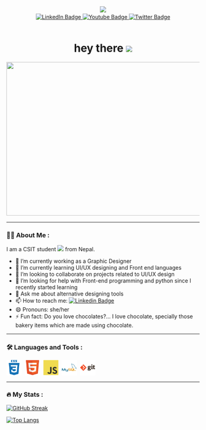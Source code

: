 <!-- 
**magarashmita/magarashmita** is a ✨ _special_ ✨ repository because its `README.md` (this file) appears on your GitHub profile.
 -->

 <div id="header" align="center">
  <img src="https://media0.giphy.com/media/5rT8xqVLpB6S6Ej89o/giphy.gif" width="100"/>
</div>

<div id="badges" align="center">
  <a href="https://www.linkedin.com/in/ashmita-thapa-524476155/">
    <img src="https://img.shields.io/badge/LinkedIn-blue?style=for-the-badge&logo=linkedin&logoColor=white" alt="LinkedIn Badge"/>
  </a>
  <a href="https://www.instagram.com/asmitathapamagar/">
    <img src="https://img.shields.io/badge/Instagram-red?style=for-the-badge&logo=instagram&logoColor=white" alt="Youtube Badge"/>
  </a>
  <a href="https://www.facebook.com/asmita.thapa.96995/">
    <img src="https://img.shields.io/badge/Facebook-blue?style=for-the-badge&logo=facebook&logoColor=white" alt="Twitter Badge"/>
  </a>
</div>

<div id="views" align="center">
  <img src="https://komarev.com/ghpvc/?username=magarashmita&style=flat-square&color=blue" alt=""/>
</div>

<h1 align="center">
  hey there
  <img src="https://media.giphy.com/media/hvRJCLFzcasrR4ia7z/giphy.gif" width="30px"/>
</h1>

<div align="center">
  <img src="https://media2.giphy.com/media/hpXdHPfFI5wTABdDx9/giphy.gif?cid=ecf05e47wrsedm6d1ot87p0byt27w7lii8ohrbyc24by0xqk&rid=giphy.gif&ct=g" width="600" height="400"/>
</div>

---

### :woman_technologist: About Me :

I am a CSIT student <img src="https://media.giphy.com/media/WUlplcMpOCEmTGBtBW/giphy.gif" width="30"> from Nepal.

- 🔭 I’m currently working as a Graphic Designer
- 🌱 I’m currently learning UI/UX designing and Front end languages
- 👯 I’m looking to collaborate on projects related to UI/UX design
- 🤔 I’m looking for help with Front-end programming and python since I recently started learning
- 💬 Ask me about alternative designing tools
- 📫 How to reach me: [![Linkedin Badge](https://img.shields.io/badge/-ashmitathapa-blue?style=flat&logo=Linkedin&logoColor=white)](https://www.linkedin.com/in/ashmita-thapa-524476155/)
- 😄 Pronouns: she/her
- ⚡ Fun fact: Do you love chocolates?... I love chocolate, specially those bakery items which are made using chocolate.

---

### :hammer_and_wrench: Languages and Tools :
<div>
  <img src="https://github.com/devicons/devicon/blob/master/icons/css3/css3-plain-wordmark.svg"  title="CSS3" alt="CSS" width="40" height="40"/>&nbsp;
  <img src="https://github.com/devicons/devicon/blob/master/icons/html5/html5-original.svg" title="HTML5" alt="HTML" width="40" height="40"/>&nbsp;
  <img src="https://github.com/devicons/devicon/blob/master/icons/javascript/javascript-original.svg" title="JavaScript" alt="JavaScript" width="40" height="40"/>&nbsp;
  <img src="https://github.com/devicons/devicon/blob/master/icons/mysql/mysql-original-wordmark.svg" title="MySQL"  alt="MySQL" width="40" height="40"/>&nbsp;
  <img src="https://github.com/devicons/devicon/blob/master/icons/git/git-original-wordmark.svg" title="Git" **alt="Git" width="40" height="40"/>
</div>

---

### :fire: My Stats :
[![GitHub Streak](http://github-readme-streak-stats.herokuapp.com?user=magarashmita&theme=omni)](https://git.io/streak-stats)

[![Top Langs](https://github-readme-stats.vercel.app/api/top-langs/?username=magarashmita&layout=compact&theme=vision-friendly-dark)](https://github.com/anuraghazra/github-readme-stats)

